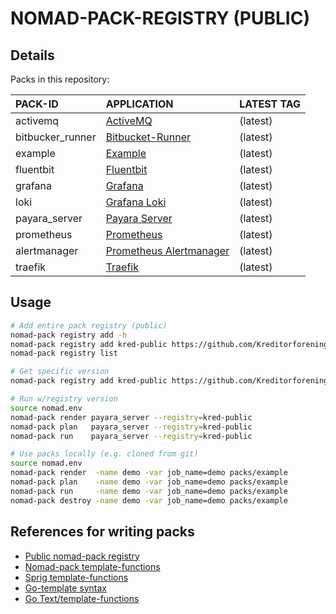 # NOMAD-PACK-REGISTRY (PUBLIC)

## Details

Packs in this repository: 
  
| PACK-ID | APPLICATION | LATEST TAG |
| :--  | :--         | :--        |
| activemq | [ActiveMQ](packs/activemq/README.md) | (latest) |
| bitbucker_runner | [Bitbucket-Runner](packs/bitbucket_runner/README.md) | (latest) |
| example | [Example](packs/example/README.md) | (latest) |
| fluentbit | [Fluentbit](packs/fluentbit/README.md) | (latest) |
| grafana | [Grafana](packs/grafana/README.md) | (latest) |
| loki | [Grafana Loki](packs/loki/README.md) | (latest) |
| payara_server | [Payara Server](packs/payara_server/README.md) | (latest) |
| prometheus | [Prometheus](packs/prometheus/README.md) | (latest) |
| alertmanager | [Prometheus Alertmanager](packs/alertmanager/README.md) | (latest) |
| traefik | [Traefik](packs/traefik/README.md) | (latest) |

## Usage

```bash
# Add entire pack registry (public)
nomad-pack registry add -h
nomad-pack registry add kred-public https://github.com/Kreditorforeningens-Driftssentral-DA/nomad-pack-registry
nomad-pack registry list
```

```bash
# Get specific version
nomad-pack registry add kred-public https://github.com/Kreditorforeningens-Driftssentral-DA/nomad-pack-registry --ref payara_server-v0.0.4 --target payara_server
```

```bash
# Run w/registry version
source nomad.env
nomad-pack render payara_server --registry=kred-public
nomad-pack plan   payara_server --registry=kred-public
nomad-pack run    payara_server --registry=kred-public
```

```bash
# Use packs locally (e.g. cloned from git)
source nomad.env
nomad-pack render  -name demo -var job_name=demo packs/example
nomad-pack plan    -name demo -var job_name=demo packs/example
nomad-pack run     -name demo -var job_name=demo packs/example
nomad-pack destroy -name demo -var job_name=demo packs/example
```

## References for writing packs

  * [Public nomad-pack registry ](https://learn.hashicorp.com/tutorials/nomad/nomad-pack-writing-packs)
  * [Nomad-pack template-functions](https://learn.hashicorp.com/tutorials/nomad/nomad-pack-writing-packs#template-functions)
  * [Sprig template-functions](http://masterminds.github.io/sprig/)
  * [Go-template syntax](https://learn.hashicorp.com/tutorials/nomad/go-template-syntax)
  * [Go Text/template-functions](https://pkg.go.dev/text/template)

